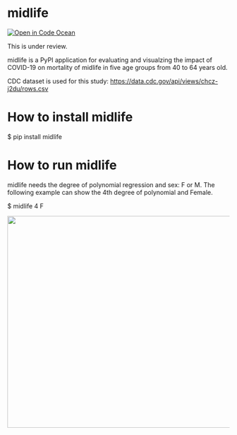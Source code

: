 # midlife
[![Open in Code Ocean](https://codeocean.com/codeocean-assets/badge/open-in-code-ocean.svg)](https://codeocean.com/capsule/2444117/tree)

This is under review.

midlife is a PyPI application for evaluating and visualzing the impact of COVID-19 on mortality of midlife in five age groups from 40 to 64 years old.

CDC dataset is used for this study:
https://data.cdc.gov/api/views/chcz-j2du/rows.csv


# How to install midlife
$ pip install midlife

# How to run midlife

midlife needs the degree of polynomial regression and sex: F or M. 
The following example can show the 4th degree of polynomial and Female.

$ midlife 4 F

<img src='https://github.com/ytakefuji/midlife/raw/main/Fmidlife.png' width=640 height=480>
